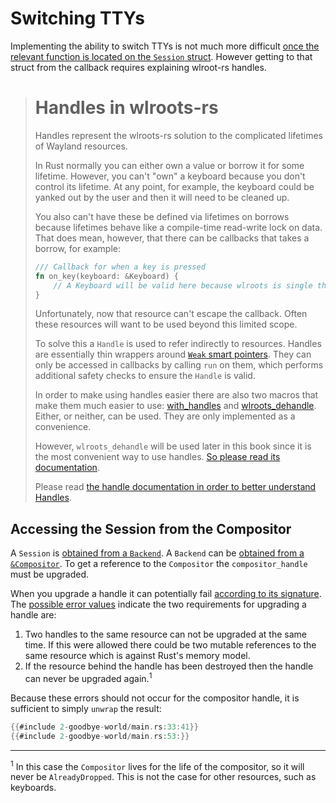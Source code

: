 # Switching TTYs

Implementing the ability to switch TTYs is not much more difficult [once the
relevant function is located on the `Session`
struct](http://way-cooler.org/docs/wlroots/backend/struct.Session.html#method.change_vt).
However getting to that struct from the callback requires explaining wlroot-rs
handles.

> # Handles in wlroots-rs
> Handles represent the wlroots-rs solution to the complicated lifetimes of
> Wayland resources.
>
> In Rust normally you can either own a value or borrow it for some lifetime.
> However, you can't
> "own" a keyboard because you don't control its lifetime. At any point, for
> example, the keyboard
> could be yanked out by the user and then it will need to be cleaned up.
>
> You also can't have these be defined via lifetimes on borrows because
> lifetimes behave like a  compile-time read-write lock on data. That does mean,
> however, that there can be callbacks that takes a borrow, for example:
> ```rust
> /// Callback for when a key is pressed
> fn on_key(keyboard: &Keyboard) {
>     // A Keyboard will be valid here because wlroots is single threaded.
> }
> ```
>
> Unfortunately, now that resource can't escape the callback. Often these
> resources will want to be used beyond this limited scope.
>
> To solve this a `Handle` is used to refer indirectly to resources. Handles are
> essentially thin wrappers around
> [`Weak` smart pointers](https://doc.rust-lang.org/std/rc/struct.Weak.html).
> They can only be accessed in
> callbacks by calling `run` on them, which performs additional safety checks to
> ensure the `Handle` is valid.
>
> In order to make using handles easier there are also two macros that make
> them much easier to use:
> [with_handles](http://way-cooler.org/docs/wlroots/macro.with_handles.html)
> and [wlroots_dehandle](http://way-cooler.org/docs/wlroots_dehandle/macro.wlroots_dehandle.html).
> Either, or neither, can be used. They are only implemented as a convenience.
>
> However, `wlroots_dehandle` will be used later in this book since it is the
> most convenient way to use handles. [So please read its
> documentation](http://way-cooler.org/docs/wlroots_dehandle/macro.wlroots_dehandle.html).
>
> Please read [the handle documentation in order to better understand
> Handles](http://way-cooler.org/docs/wlroots/utils/struct.Handle.html).

## Accessing the Session from the Compositor

A `Session` is [obtained from a
`Backend`](http://way-cooler.org/docs/wlroots/backend/enum.Backend.html#method.get_session).
A `Backend` can be [obtained from a
`&Compositor`](http://way-cooler.org/docs/wlroots/compositor/struct.Compositor.html#method.backend).
To get a reference to the `Compositor` the `compositor_handle` must be upgraded.

When you upgrade a handle it can potentially fail [according to its
signature](http://way-cooler.org/docs/wlroots/utils/struct.Handle.html#method.run).
The [possible error
values](http://way-cooler.org/docs/wlroots/utils/enum.HandleErr.html) indicate
the two requirements for upgrading a handle are:

1. Two handles to the same resource can not be upgraded at the same time. If
   this were allowed there could be two mutable references to the same resource
   which is against Rust's memory model.
2. If the resource behind the handle has been destroyed then the handle can
   never be upgraded again.<sup>1</sup>

Because these errors should not occur for the compositor handle, it is
sufficient to simply `unwrap` the result:

```rust
{{#include 2-goodbye-world/main.rs:33:41}}
{{#include 2-goodbye-world/main.rs:53:}}
```

---
<sup>1</sup> In this case the `Compositor` lives for the life of the compositor,
so it will never be `AlreadyDropped`. This is not the case for other resources,
such as keyboards.
